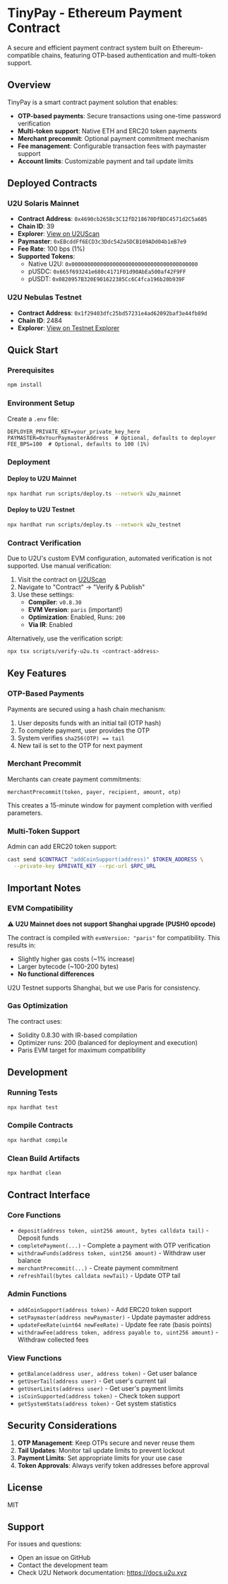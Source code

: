 # TinyPay - Ethereum Payment Contract

A secure and efficient payment contract system built on Ethereum-compatible chains, featuring OTP-based authentication and multi-token support.

## Overview

TinyPay is a smart contract payment solution that enables:
- **OTP-based payments**: Secure transactions using one-time password verification
- **Multi-token support**: Native ETH and ERC20 token payments
- **Merchant precommit**: Optional payment commitment mechanism
- **Fee management**: Configurable transaction fees with paymaster support
- **Account limits**: Customizable payment and tail update limits

## Deployed Contracts

### U2U Solaris Mainnet
- **Contract Address**: `0x4690cb265Bc3C12fD218670DfBDC4571d2C5a6B5`
- **Chain ID**: 39
- **Explorer**: [View on U2UScan](https://u2uscan.xyz/address/0x4690cb265Bc3C12fD218670DfBDC4571d2C5a6B5)
- **Paymaster**: `0xEBcddFf6ECD3c3Ddc542a5DCB109ADd04b1eB7e9`
- **Fee Rate**: 100 bps (1%)
- **Supported Tokens**:
  - Native U2U: `0x0000000000000000000000000000000000000000`
  - pUSDC: `0x665f693241e680c4171F01d90AbEa500af42F9FF`
  - pUSDT: `0x0820957B320E901622385Cc6C4fca196b20b939F`

### U2U Nebulas Testnet
- **Contract Address**: `0x1f29403dfc25bd57231e4ad62092baf3e44fb89d`
- **Chain ID**: 2484
- **Explorer**: [View on Testnet Explorer](https://testnet.u2uscan.xyz/address/0x1f29403dfc25bd57231e4ad62092baf3e44fb89d)

## Quick Start

### Prerequisites

```bash
npm install
```

### Environment Setup

Create a `.env` file:

```env
DEPLOYER_PRIVATE_KEY=your_private_key_here
PAYMASTER=0xYourPaymasterAddress  # Optional, defaults to deployer
FEE_BPS=100  # Optional, defaults to 100 (1%)
```

### Deployment

#### Deploy to U2U Mainnet

```bash
npx hardhat run scripts/deploy.ts --network u2u_mainnet
```

#### Deploy to U2U Testnet

```bash
npx hardhat run scripts/deploy.ts --network u2u_testnet
```

### Contract Verification

Due to U2U's custom EVM configuration, automated verification is not supported. Use manual verification:

1. Visit the contract on [U2UScan](https://u2uscan.xyz)
2. Navigate to "Contract" → "Verify & Publish"
3. Use these settings:
   - **Compiler**: `v0.8.30`
   - **EVM Version**: `paris` (important!)
   - **Optimization**: Enabled, Runs: `200`
   - **Via IR**: Enabled

Alternatively, use the verification script:

```bash
npx tsx scripts/verify-u2u.ts <contract-address>
```

## Key Features

### OTP-Based Payments

Payments are secured using a hash chain mechanism:
1. User deposits funds with an initial tail (OTP hash)
2. To complete payment, user provides the OTP
3. System verifies `sha256(OTP) == tail`
4. New tail is set to the OTP for next payment

### Merchant Precommit

Merchants can create payment commitments:
```solidity
merchantPrecommit(token, payer, recipient, amount, otp)
```

This creates a 15-minute window for payment completion with verified parameters.

### Multi-Token Support

Admin can add ERC20 token support:
```bash
cast send $CONTRACT "addCoinSupport(address)" $TOKEN_ADDRESS \
  --private-key $PRIVATE_KEY --rpc-url $RPC_URL
```

## Important Notes

### EVM Compatibility

⚠️ **U2U Mainnet does not support Shanghai upgrade (PUSH0 opcode)**

The contract is compiled with `evmVersion: "paris"` for compatibility. This results in:
- Slightly higher gas costs (~1% increase)
- Larger bytecode (~100-200 bytes)
- **No functional differences**

U2U Testnet supports Shanghai, but we use Paris for consistency.

### Gas Optimization

The contract uses:
- Solidity 0.8.30 with IR-based compilation
- Optimizer runs: 200 (balanced for deployment and execution)
- Paris EVM target for maximum compatibility

## Development

### Running Tests

```bash
npx hardhat test
```

### Compile Contracts

```bash
npx hardhat compile
```

### Clean Build Artifacts

```bash
npx hardhat clean
```

## Contract Interface

### Core Functions

- `deposit(address token, uint256 amount, bytes calldata tail)` - Deposit funds
- `completePayment(...)` - Complete a payment with OTP verification
- `withdrawFunds(address token, uint256 amount)` - Withdraw user balance
- `merchantPrecommit(...)` - Create payment commitment
- `refreshTail(bytes calldata newTail)` - Update OTP tail

### Admin Functions

- `addCoinSupport(address token)` - Add ERC20 token support
- `setPaymaster(address newPaymaster)` - Update paymaster address
- `updateFeeRate(uint64 newFeeRate)` - Update fee rate (basis points)
- `withdrawFee(address token, address payable to, uint256 amount)` - Withdraw collected fees

### View Functions

- `getBalance(address user, address token)` - Get user balance
- `getUserTail(address user)` - Get user's current tail
- `getUserLimits(address user)` - Get user's payment limits
- `isCoinSupported(address token)` - Check token support
- `getSystemStats(address token)` - Get system statistics

## Security Considerations

1. **OTP Management**: Keep OTPs secure and never reuse them
2. **Tail Updates**: Monitor tail update limits to prevent lockout
3. **Payment Limits**: Set appropriate limits for your use case
4. **Token Approvals**: Always verify token addresses before approval

## License

MIT

## Support

For issues and questions:
- Open an issue on GitHub
- Contact the development team
- Check U2U Network documentation: https://docs.u2u.xyz
